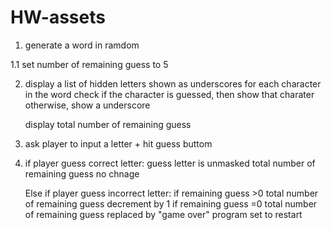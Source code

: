 # HW-assets

1. generate a word in ramdom
    
1.1 set number of remaining guess to 5

2. display a list of hidden letters shown as underscores
    for each character in the word
        check if the character is guessed, then
            show that charater
        otherwise,
            show a underscore

   display total number of remaining guess

3. ask player to input a letter + hit guess buttom

4. if player guess correct letter:
    guess letter is unmasked 
    total number of remaining guess no chnage

    Else if player guess incorrect letter:
        if remaining guess >0
        total number of remaining guess decrement by 1
        if remaining guess =0
        total number of remaining guess replaced by "game over"
        program set to restart





